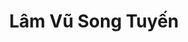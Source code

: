 ---
layout: album_gallery
resource: instagram
title: "Lâm Vũ Song Tuyến"
description: "Instagram albums of Lâm Vũ Song Tuyến</br>. Username: _beeemm_"
active: gallery
images:
- image_path: /beeemm_/0/20250212_181046_477003292_18489007183002844_1943202440940738724_n.jpg
  gallery-folder: /gallery/beeemm_/0/
  gallery-name: 0
  gallery-date: April 2025
- image_path: /beeemm_/1/20231207_200152_408243406_731405262221253_2520592098176917031_n.jpg
  gallery-folder: /gallery/beeemm_/1/
  gallery-name: 1
  gallery-date: April 2025
- image_path: /beeemm_/2/20231124_173751_404895866_1416353259235499_6737584116265546845_n.jpg
  gallery-folder: /gallery/beeemm_/2/
  gallery-name: 2
  gallery-date: April 2025
---